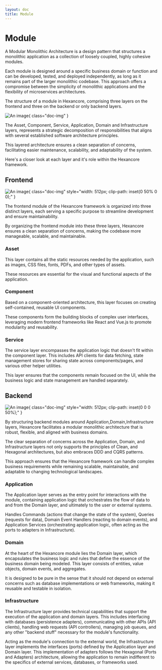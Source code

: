```yaml
---
layout: doc
title: Module
---
```


# Module 

A Modular Monolithic Architecture is a design pattern that structures a monolithic application as a collection of loosely coupled, highly cohesive modules.

Each module is designed around a specific business domain or function and can be developed, tested, and deployed independently, as long as it remains part of the larger monolithic codebase. This approach offers a compromise between the simplicity of monolithic applications and the flexibility of microservices architectures.

The structure of a module in Hexancore, comprising three layers on the frontend and three on the backend or only backend layers.

![An image](/assets/logo/hexancore-logo-texts.png){ class="doc-img" }

The Asset, Component, Service, Application, Domain and Infrastructure layers,
represents a strategic decomposition of responsibilities that aligns with several established software architecture principles.

This layered architecture ensures a clean separation of concerns, facilitating easier maintenance, scalability, and adaptability of the system.

Here's a closer look at each layer and it's role within the Hexancore framework.

## Frontend

![An image](/assets/logo/hexancore-logo-texts.png){ class="doc-img" style="width: 512px; clip-path: inset(0 50% 0 0);" }

The frontend module of the Hexancore framework is organized into three distinct layers, each serving a specific purpose to streamline development and ensure maintainability.

By organizing the frontend module into these three layers, Hexancore ensures a clean separation of concerns, making the codebase more manageable, scalable, and maintainable.

### Asset

This layer contains all the static resources needed by the application, such as images, CSS files, fonts, PDFs, and other types of assets.

These resources are essential for the visual and functional aspects of the application.


### Component

Based on a component-oriented architecture, this layer focuses on creating self-contained, reusable UI components.

These components form the building blocks of complex user interfaces, leveraging modern frontend frameworks like React and Vue.js to promote modularity and reusability.

### Service

The service layer encompasses the application logic that doesn't fit within the component layer. This includes API clients for data fetching, state management stores for sharing state across components/pages, and various other helper utilities.

This layer ensures that the components remain focused on the UI, while the business logic and state management are handled separately.

## Backend

![An image](/assets/logo/hexancore-logo-texts.png){ class="doc-img" style="width: 512px; clip-path: inset(0 0 0 50%);" }

By structuring backend modules around Application,Domain,Infrastructure layers, Hexancore facilitates a modular monolithic architecture that is robust, flexible, and aligned with business domains.

The clear separation of concerns across the Application, Domain, and Infrastructure layers not only supports the principles of Clean, and Hexagonal architectures, but also embraces DDD and CQRS patterns.

This approach ensures that the Hexancore framework can handle complex business requirements while remaining scalable, maintainable, and adaptable to changing technological landscapes.

### Application

The Application layer serves as the entry point for interactions with the module, containing application logic that orchestrates the flow of data to and from the Domain layer, and ultimately to the user or external systems.

Handles Commands (actions that change the state of the system), Queries (requests for data), Domain Event Handlers (reacting to domain events), and Application Services (orchestrating application logic, often acting as the ports to adapters in Infrastructure).

### Domain

At the heart of the Hexancore module lies the Domain layer, which encapsulates the business logic and rules that define the essence of the business domain being modeled. This layer consists of entities, value objects, domain events, and aggregates.

It is designed to be pure in the sense that it should not depend on external concerns such as database implementations or web frameworks, making it reusable and testable in isolation.

### Infrastructure

The Infrastructure layer provides technical capabilities that support the execution of the application and domain layers. This includes interfacing with databases (persistence adapters), communicating with other APIs (API clients), handling web requests (API controllers), managing job queues, and any other "backend stuff" necessary for the module's functionality.

Acting as the module's connection to the external world, the Infrastructure layer implements the interfaces (ports) defined by the Application layer and Domain layer. This implementation of adapters follows the Hexagonal (Ports and Adapters) architecture, allowing the application to remain indifferent to the specifics of external services, databases, or frameworks used.
